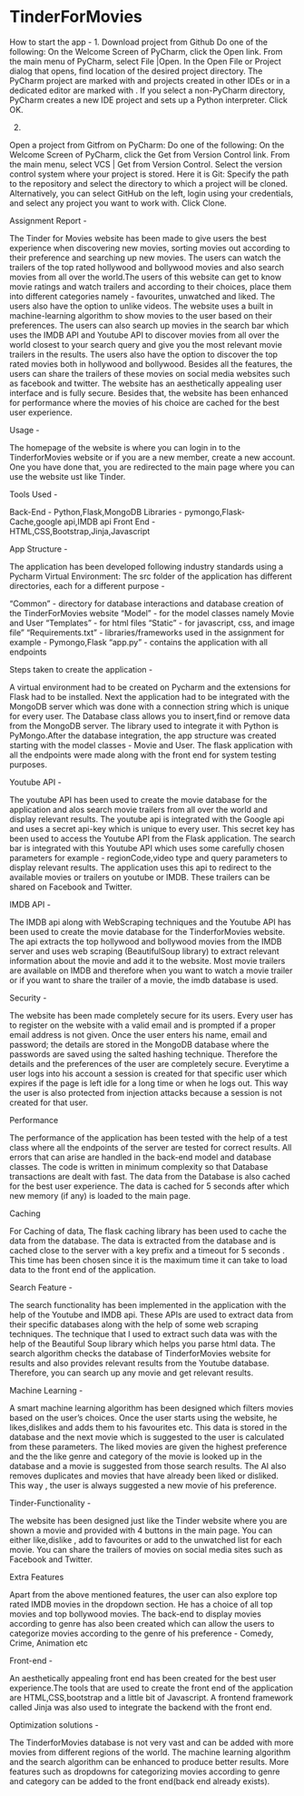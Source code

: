 # TinderForMovies

How to start the app -
1.
Download project from Github
Do one of the following:
 On the Welcome Screen of PyCharm, click the Open link.
 From the main menu of PyCharm, select File |Open.
In the Open File or Project dialog that opens, find location of the desired project directory. The PyCharm project are marked with  and projects created in other IDEs or in a dedicated editor are marked with .
If you select a non-PyCharm directory, PyCharm creates a new IDE project and sets up a Python interpreter.
Click OK.

2.
Open a project from Gitfrom on PyCharm:﻿
Do one of the following:
 On the Welcome Screen of PyCharm, click the Get from Version Control link.
 From the main menu, select VCS | Get from Version Control.
Select the version control system where your project is stored. Here it is Git:
Specify the path to the repository and select the directory to which a project will be cloned. Alternatively, you can select GitHub on the left, login using your credentials, and select any project you want to work with.
Click Clone.



Assignment Report -

The Tinder for Movies website has been made to give users the best experience when discovering new movies, sorting movies out according to their preference and searching up new movies. The users can watch the trailers of the top rated hollywood and bollywood movies and also search movies from all over the world.The users of this website can get to know movie ratings and watch trailers and according to their choices, place them into different categories namely - favourites, unwatched and liked. The users also have the option to unlike videos.
The website uses a built in machine-learning algorithm to show movies to the user based on their preferences. The users can also search up movies in the search bar which uses the IMDB API and Youtube API to discover movies from all over the world closest to your search query and give you the most relevant movie trailers in the results. The users also have the option to discover the top rated movies both in hollywood and bollywood. Besides all the features, the users can share the trailers of these movies on social media websites such as facebook and twitter. The website has an aesthetically appealing user interface and is fully secure. Besides that, the website has been enhanced for performance where the movies of his choice are cached for the best user experience.

Usage -

The homepage of the website is where you can login in to the TinderforMovies website or if you are a new member, create a new account. One you have done that, you are redirected to the main page where you can use the website ust like Tinder.

Tools Used - 

Back-End - Python,Flask,MongoDB
Libraries - pymongo,Flask-Cache,google api,IMDB api
Front End - HTML,CSS,Bootstrap,Jinja,Javascript

App Structure - 

The application has been developed following industry standards using a Pycharm Virtual Environment:
The src folder of the application has different directories, each for a different purpose - 

 “Common” - directory for database interactions and database creation of the TinderForMovies website
“Model” - for the model classes namely Movie and User
“Templates” - for html files 
“Static” - for javascript, css, and image file”
“Requirements.txt” - libraries/frameworks used in the assignment for example - Pymongo,Flask
“app.py” - contains the application with all endpoints

Steps taken to create the application -

A virtual environment had to be created on Pycharm and the extensions for Flask had to be installed. Next the application had to be integrated with the MongoDB server which was done with a connection string which is unique for every user. The Database class allows you to insert,find or remove data from the MongoDB server. The library used to integrate it with Python is PyMongo.After the database integration, the app structure was created starting with the model classes - Movie and User. The flask application with all the endpoints were made along with the front end for system testing purposes.

Youtube API -

The youtube API has been used to create the movie database for the application and alos search movie trailers from all over the world and display relevant results. The youtube api is integrated with the Google api and uses a secret api-key which is unique to every user. This secret key has been used to access the Youtube API from the Flask application. The search bar is integrated with this Youtube API  which uses some carefully chosen parameters for example - regionCode,video type and query parameters to display relevant results. The application uses this api to redirect to the available movies or trailers on youtube or IMDB. These trailers can be shared on Facebook and Twitter.
 
IMDB API -

The IMDB api along with WebScraping techniques and the Youtube API  has been used to create the movie database for the TinderforMovies website. The api extracts the top hollywood and bollywood movies from the IMDB server and uses web scraping (BeautifulSoup library) to extract relevant information about the movie and add it to the website. Most movie trailers are available on IMDB and therefore when you want to watch a movie trailer or if you want to share the trailer of a movie, the imdb database is used. 

Security - 

The website has been made completely secure for its users. Every user has to register on the website with a valid email and is prompted if a proper email address is not given. Once the user enters his name, email and password; the details are stored in the MongoDB database where the passwords are saved using the salted hashing technique. Therefore the details and the preferences of the user are completely secure. Everytime a user logs into his account a session is created for that specific user which expires if the page is left idle for a long time or when he logs out. This way the user is also protected from injection attacks because a session is not created for that user.

Performance

The performance of the application has been tested with the help of a test class where all the endpoints of the server are tested for correct results. All errors that can arise are handled in the back-end model and database classes. The code is written in minimum complexity so that Database transactions are dealt with fast. The data from the Database is also cached for the best user experience. The data is cached for 5 seconds after which new memory (if any) is loaded to the main page.  


Caching

For Caching of data, The flask caching library has been used to cache the data from the database. The data is extracted from the database and is cached close to the server with a key prefix and a timeout for 5 seconds . This time has been chosen since it is the maximum time it can take to load data to the front end of the application.

Search Feature -

The search functionality has been implemented in the application with the help of the Youtube and IMDB api. These APIs are used to extract data from their specific databases along with the help of some web scraping techniques. The technique that I used to extract such data was with the help of the Beautiful Soup library which helps you parse html data. The search algorithm checks the database of TinderforMovies website for results and also provides relevant results from the Youtube database. Therefore, you can search up any movie and get relevant results.

Machine Learning -

A smart machine learning algorithm has been designed which filters movies based on the user’s choices. Once the user starts using the website, he likes,dislikes and adds them to his favourites etc. This data is stored in the database and the next movie which is suggested to the user is calculated from these parameters. The liked movies are given the highest preference and the the like genre and category of the movie is looked up in the database and a movie is suggested from those search results. The AI also removes duplicates and movies that have already been liked or disliked. This way , the user is always suggested a new movie of his preference. 

Tinder-Functionality -

The website has been designed just like the Tinder website where you are shown a movie and provided with 4 buttons in the main page. You can either like,dislike , add to favourites or add to the unwatched list for each movie. You can share the trailers of movies on social media sites such as Facebook and Twitter. 

Extra Features

Apart from the above mentioned features, the user can also explore top rated IMDB movies in the dropdown section. He has a choice of all top movies and top bollywood movies. The back-end to display movies according to genre has also been created which can allow the users to categorize movies according to the genre of his preference - Comedy, Crime, Animation etc

Front-end -

An aesthetically appealing front end has been created for the best user experience.The tools that are used to create the front end of the application are HTML,CSS,bootstrap and a little bit of Javascript. A frontend framework called Jinja was also used to integrate the backend with the front end.

Optimization solutions - 

The TinderforMovies database is not very vast and can be added with more movies from different regions of the world. The machine learning algorithm and the search algorithm can be enhanced to produce better results. More features such as dropdowns for categorizing movies according to genre and category can be added to the front end(back end already exists).
